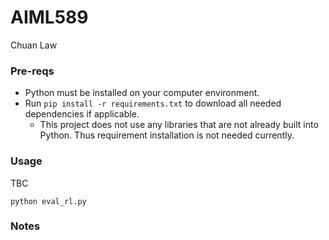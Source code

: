 # AIML589
Chuan Law


### Pre-reqs
- Python must be installed on your computer environment.
- Run `pip install -r requirements.txt` to download all needed dependencies if applicable.
  - This project does not use any libraries that are not already built into Python. 
    Thus requirement installation is not needed currently.

### Usage
TBC
```buildoutcfg
python eval_rl.py
```


### Notes

